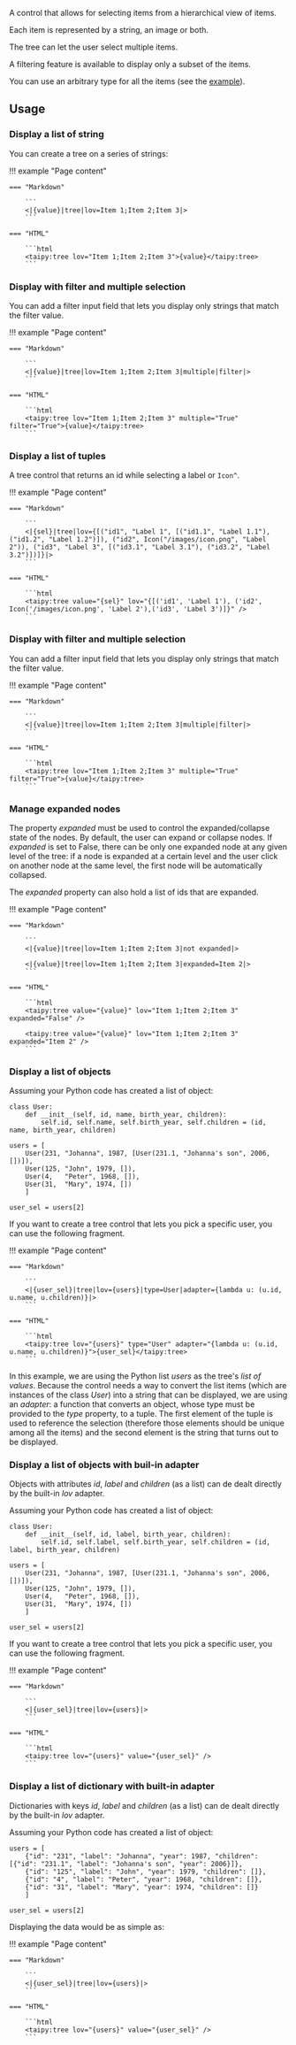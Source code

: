 A control that allows for selecting items from a hierarchical view of items.

Each item is represented by a string, an image or both.

The tree can let the user select multiple items.

A filtering feature is available to display only a subset of the items.

You can use an arbitrary type for all the items (see the [example](#binding-to-a-list-of-objects)).

## Usage

### Display a list of string

You can create a tree on a series of strings:

!!! example "Page content"

    === "Markdown"

        ```
        <|{value}|tree|lov=Item 1;Item 2;Item 3|>
        ```
  
    === "HTML"

        ```html
        <taipy:tree lov="Item 1;Item 2;Item 3">{value}</taipy:tree>
        ```

### Display with filter and multiple selection

You can add a filter input field that lets you display only strings that match the filter value.

!!! example "Page content"

    === "Markdown"

        ```
        <|{value}|tree|lov=Item 1;Item 2;Item 3|multiple|filter|>
        ```
  
    === "HTML"

        ```html
        <taipy:tree lov="Item 1;Item 2;Item 3" multiple="True" filter="True">{value}</taipy:tree>
        ```


### Display a list of tuples

A tree control that returns an id while selecting a label or `Icon^`.

!!! example "Page content"

    === "Markdown"

        ```
        <|{sel}|tree|lov={[("id1", "Label 1", [("id1.1", "Label 1.1"), ("id1.2", "Label 1.2")]), ("id2", Icon("/images/icon.png", "Label 2")), ("id3", "Label 3", [("id3.1", "Label 3.1"), ("id3.2", "Label 3.2")])]}|>
        ```
  
    === "HTML"

        ```html
        <taipy:tree value="{sel}" lov="{[('id1', 'Label 1'), ('id2', Icon('/images/icon.png', 'Label 2'),('id3', 'Label 3')]}" />
        ```

### Display with filter and multiple selection

You can add a filter input field that lets you display only strings that match the filter value.

!!! example "Page content"

    === "Markdown"

        ```
        <|{value}|tree|lov=Item 1;Item 2;Item 3|multiple|filter|>
        ```
  
    === "HTML"

        ```html
        <taipy:tree lov="Item 1;Item 2;Item 3" multiple="True" filter="True">{value}</taipy:tree>
        ```


### Manage expanded nodes

The property _expanded_ must be used to control the expanded/collapse state of the nodes.
By default, the user can expand or collapse nodes.
If _expanded_ is set to False, there can be only one expanded node at any given level of the tree: 
if a node is expanded at a certain level and the user click on another node at the same level, the first node will be automatically collapsed.

The _expanded_ property can also hold a list of ids that are expanded.

!!! example "Page content"

    === "Markdown"

        ```
        <|{value}|tree|lov=Item 1;Item 2;Item 3|not expanded|>

        <|{value}|tree|lov=Item 1;Item 2;Item 3|expanded=Item 2|>
        ```
  
    === "HTML"

        ```html
        <taipy:tree value="{value}" lov="Item 1;Item 2;Item 3" expanded="False" />

        <taipy:tree value="{value}" lov="Item 1;Item 2;Item 3" expanded="Item 2" />
        ```


### Display a list of objects

Assuming your Python code has created a list of object:
```py3
class User:
    def __init__(self, id, name, birth_year, children):
        self.id, self.name, self.birth_year, self.children = (id, name, birth_year, children)

users = [
    User(231, "Johanna", 1987, [User(231.1, "Johanna's son", 2006, [])]),
    User(125, "John", 1979, []),
    User(4,   "Peter", 1968, []),
    User(31,  "Mary", 1974, [])
    ]

user_sel = users[2]
```

If you want to create a tree control that lets you pick a specific user, you
can use the following fragment.

!!! example "Page content"

    === "Markdown"

        ```
        <|{user_sel}|tree|lov={users}|type=User|adapter={lambda u: (u.id, u.name, u.children)}|>
        ```
  
    === "HTML"

        ```html
        <taipy:tree lov="{users}" type="User" adapter="{lambda u: (u.id, u.name, u.children)}">{user_sel}</taipy:tree>
        ```

In this example, we are using the Python list _users_ as the tree's _list of values_.
Because the control needs a way to convert the list items (which are instances of the class
_User_) into a string that can be displayed, we are using an _adapter_: a function that converts
an object, whose type must be provided to the _type_ property, to a tuple. The first element
of the tuple is used to reference the selection (therefore those elements should be unique
among all the items) and the second element is the string that turns out to be displayed.


### Display a list of objects with buil-in adapter

Objects with attributes _id_, _label_ and _children_ (as a list) can de dealt directly by the built-in _lov_ adapter.

Assuming your Python code has created a list of object:
```py3
class User:
    def __init__(self, id, label, birth_year, children):
        self.id, self.label, self.birth_year, self.children = (id, label, birth_year, children)

users = [
    User(231, "Johanna", 1987, [User(231.1, "Johanna's son", 2006, [])]),
    User(125, "John", 1979, []),
    User(4,   "Peter", 1968, []),
    User(31,  "Mary", 1974, [])
    ]

user_sel = users[2]
```

If you want to create a tree control that lets you pick a specific user, you
can use the following fragment.

!!! example "Page content"

    === "Markdown"

        ```
        <|{user_sel}|tree|lov={users}|>
        ```
  
    === "HTML"

        ```html
        <taipy:tree lov="{users}" value="{user_sel}" />
        ```

### Display a list of dictionary with built-in adapter

Dictionaries with keys _id_, _label_ and _children_ (as a list) can de dealt directly by the built-in _lov_ adapter.

Assuming your Python code has created a list of object:
```py3
users = [
    {"id": "231", "label": "Johanna", "year": 1987, "children": [{"id": "231.1", "label": "Johanna's son", "year": 2006}]},
    {"id": "125", "label": "John", "year": 1979, "children": []},
    {"id": "4", "label": "Peter", "year": 1968, "children": []},
    {"id": "31", "label": "Mary", "year": 1974, "children": []}
    ]

user_sel = users[2]
```
Displaying the data would be as simple as:

!!! example "Page content"

    === "Markdown"

        ```
        <|{user_sel}|tree|lov={users}|>
        ```
  
    === "HTML"

        ```html
        <taipy:tree lov="{users}" value="{user_sel}" />
        ```

